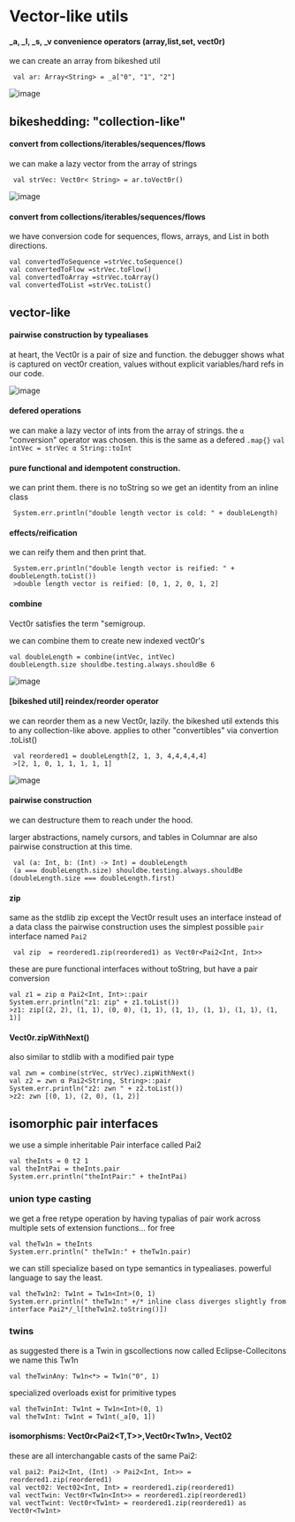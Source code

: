 # Vector-like utils

#### _a, _l, _s, _v convenience operators (array,list,set, vect0r)

we can create an array from bikeshed util

``` 
 val ar: Array<String> = _a["0", "1", "2"]
```

![image](https://user-images.githubusercontent.com/73514/78833279-cdde7980-7a16-11ea-8b5b-80c6d8c5bce3.png)

## bikeshedding: "collection-like"

#### convert from collections/iterables/sequences/flows

we can make a lazy vector from the array of strings

``` 
 val strVec: Vect0r< String> = ar.toVect0r()
```

![image](https://user-images.githubusercontent.com/73514/78833189-a687ac80-7a16-11ea-8796-6a15e2971221.png)

#### convert from collections/iterables/sequences/flows

we have conversion code for sequences, flows, arrays, and List in both directions.

 ``` 
 val convertedToSequence =strVec.toSequence()
 val convertedToFlow =strVec.toFlow()
 val convertedToArray =strVec.toArray()
 val convertedToList =strVec.toList()
```

## vector-like

#### pairwise construction by typealiases

at heart, the Vect0r is a pair of size and function. the debugger shows what is captured on vect0r creation, values
without explicit variables/hard refs in our code.

![image](https://user-images.githubusercontent.com/73514/78833413-08e0ad00-7a17-11ea-82ab-36dd999b2691.png)

#### defered operations

we can make a lazy vector of ints from the array of strings. the `α` "conversion" operator was chosen. this is the same
as a defered `.map{}`
`val intVec = strVec α String::toInt`

#### pure functional and idempotent construction.

we can print them. there is no toString so we get an identity from an inline class

``` 
 System.err.println("double length vector is cold: " + doubleLength)

```

#### effects/reification

we can reify them and then print that.

``` 
 System.err.println("double length vector is reified: " + doubleLength.toList())
 >double length vector is reified: [0, 1, 2, 0, 1, 2]

```

#### combine

Vect0r satisfies the term "semigroup.

we can combine them to create new indexed vect0r's

 ``` 
 val doubleLength = combine(intVec, intVec)
 doubleLength.size shouldbe.testing.always.shouldBe 6

``` 

![image](https://user-images.githubusercontent.com/73514/78834173-5dd0f300-7a18-11ea-9fe8-43961cfc3b2c.png)

#### [bikeshed util] reindex/reorder operator

we can reorder them as a new Vect0r, lazily. the bikeshed util extends this to any collection-like above. applies to
other "convertibles" via convertion .toList()

``` 
 val reordered1 = doubleLength[2, 1, 3, 4,4,4,4,4]
 >[2, 1, 0, 1, 1, 1, 1, 1] 
```

![image](https://user-images.githubusercontent.com/73514/78834769-46463a00-7a19-11ea-8d40-008584fb588c.png)

#### pairwise construction

we can destructure them to reach under the hood.

larger abstractions, namely cursors, and tables in Columnar are also pairwise construction at this time.

``` 
 val (a: Int, b: (Int) -> Int) = doubleLength
 (a === doubleLength.size) shouldbe.testing.always.shouldBe (doubleLength.size === doubleLength.first)
```

#### zip

same as the stdlib zip except the Vect0r result uses an interface instead of a data class the pairwise construction uses
the simplest possible `pair` interface named `Pai2`

``` 
 val zip  = reordered1.zip(reordered1) as Vect0r<Pai2<Int, Int>>
```

these are pure functional interfaces without toString, but have a pair conversion

``` 
val z1 = zip α Pai2<Int, Int>::pair
System.err.println("z1: zip" + z1.toList())
>z1: zip[(2, 2), (1, 1), (0, 0), (1, 1), (1, 1), (1, 1), (1, 1), (1, 1)]
```

#### Vect0r.zipWithNext()

also similar to stdlib with a modified pair type

```
val zwn = combine(strVec, strVec).zipWithNext()
val z2 = zwn α Pai2<String, String>::pair
System.err.println("z2: zwn " + z2.toList())
>z2: zwn [(0, 1), (2, 0), (1, 2)]

```

## isomorphic pair interfaces

we use a simple inheritable Pair interface called Pai2

``` 
val theInts = 0 t2 1
val theIntPai = theInts.pair
System.err.println("theIntPair:" + theIntPai)
```

### union type casting

we get a free retype operation by having typalias of pair work across multiple sets of extension functions... for free

```
val theTw1n = theInts
System.err.println(" theTw1n:" + theTw1n.pair)
```

we can still specialize based on type semantics in typealiases. powerful language to say the least.

```
val theTw1n2: Tw1nt = Tw1n<Int>(0, 1)
System.err.println(" theTw1n:" +/* inline class diverges slightly from interface Pai2*/_l[theTw1n2.toString()])
```

### twins

as suggested there is a Twin in gscollections now called Eclipse-Collecitons we name this Tw1n

```
val theTwinAny: Tw1n<*> = Tw1n("0", 1)
```

specialized overloads exist for primitive types

```
val theTwinInt: Tw1nt = Tw1n<Int>(0, 1)
val theTwInt: Tw1nt = Tw1nt(_a[0, 1])

```

#### isomorphisms:   Vect0r<Pai2<T,T>>,Vect0r<Tw1n<T>>, Vect02<T>

these are all interchangable casts of the same Pai2:

```
val pai2: Pai2<Int, (Int) -> Pai2<Int, Int>> = reordered1.zip(reordered1)
val vect02: Vect02<Int, Int> = reordered1.zip(reordered1)
val vectTwin: Vect0r<Tw1n<Int>> = reordered1.zip(reordered1)
val vectTwint: Vect0r<Tw1nt> = reordered1.zip(reordered1) as Vect0r<Tw1nt>
```
